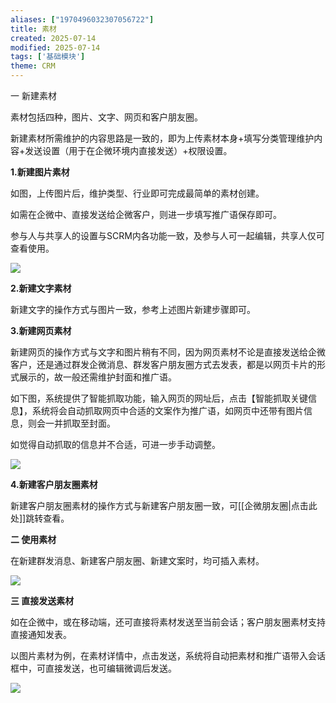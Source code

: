 ```yaml
---
aliases: ["1970496032307056722"]
title: 素材
created: 2025-07-14
modified: 2025-07-14
tags: ['基础模块']
theme: CRM
---
```


一 新建素材

素材包括四种，图片、文字、网页和客户朋友圈。

新建素材所需维护的内容思路是一致的，即为上传素材本身+填写分类管理维护内容+发送设置（用于在企微环境内直接发送）+权限设置。

**1.新建图片素材**

如图，上传图片后，维护类型、行业即可完成最简单的素材创建。

如需在企微中、直接发送给企微客户，则进一步填写推广语保存即可。

参与人与共享人的设置与SCRM内各功能一致，及参与人可一起编辑，共享人仅可查看使用。

![](e256816bcee6156b083136f7ff4d2c1c.jpg)

**2.新建文字素材**

新建文字的操作方式与图片一致，参考上述图片新建步骤即可。

**3.新建网页素材**

新建网页的操作方式与文字和图片稍有不同，因为网页素材不论是直接发送给企微客户，还是通过群发企微消息、群发客户朋友圈方式去发表，都是以网页卡片的形式展示的，故一般还需维护封面和推广语。

如下图，系统提供了智能抓取功能，输入网页的网址后，点击【智能抓取关键信息】，系统将会自动抓取网页中合适的文案作为推广语，如网页中还带有图片信息，则会一并抓取至封面。

如觉得自动抓取的信息并不合适，可进一步手动调整。

![](7733152ecc44a4d85f18ff653dc93b7a.jpg)

**4.新建客户朋友圈素材**

新建客户朋友圈素材的操作方式与新建客户朋友圈一致，可[[企微朋友圈|点击此处]]跳转查看。

**二 使用素材**

在新建群发消息、新建客户朋友圈、新建文案时，均可插入素材。

![](2462c66e84969c3f0f07b8bfe659205c.jpg)

**三 直接发送素材**

如在企微中，或在移动端，还可直接将素材发送至当前会话；客户朋友圈素材支持直接通知发表。

以图片素材为例，在素材详情中，点击发送，系统将自动把素材和推广语带入会话框中，可直接发送，也可编辑微调后发送。

![](e3c82f004ba3648d0c7d832f61e3931d.jpg)